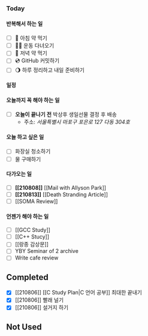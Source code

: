 ### Today
#### 반복해서 하는 일
- [ ] 💊 아침 약 먹기
- [ ] 💪🏻 운동 다녀오기
- [ ] 💊 저녁 약 먹기
- [ ] 💿 GitHub 커밋하기
- [ ] 🌖 하루 정리하고 내일 준비하기

#### 일정

#### 오늘까지 꼭 해야 하는 일
- [ ] **오늘이 끝나기 전** 박상후 생일선물 결정 후 배송
	- 주소: *서울특별시 마포구 포은로 127 다동 304호*

#### 오늘 하고 싶은 일
- [ ] 화장실 청소하기
- [ ] 물 구매하기

#### 다가오는 일
- [ ] **[[210808]]** [[Mail with Allyson Park]]
- [ ] **[[210813]]** [[Death Stranding Article]]
- [ ] [[SOMA Review]]

#### 언젠가 해야 하는 일
- [ ] [[GCC Study]]
- [ ] [[C++ Stucy]]
- [ ] [[랑종 감상문]]
- [ ] YBY Seminar of 2 archive
- [ ] Write cafe review

## Completed
- [x] [[210806]] [[C Study Plan|C 언어 공부]] 최대한 끝내기
- [x] [[210806]] 빨래 널기
- [x] [[210806]] 설거지 하기

## Not Used 
